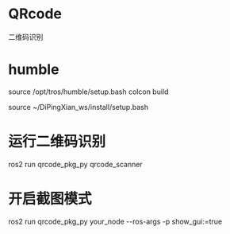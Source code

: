 # QRcode
二维码识别

# humble
source /opt/tros/humble/setup.bash
colcon build

source ~/DiPingXian_ws/install/setup.bash

# 运行二维码识别
ros2 run qrcode_pkg_py qrcode_scanner

# 开启截图模式
ros2 run qrcode_pkg_py your_node --ros-args -p show_gui:=true

